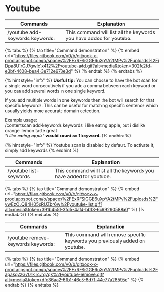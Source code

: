 # Youtube

| Commands                        | Explanation                                                         |
| ------------------------------- | ------------------------------------------------------------------- |
| /youtube add-keywords keywords: | This command will list all the keywords you have added for youtube. |

{% tabs %}
{% tab title="Command demonstration" %}
{% embed url="https://files.gitbook.com/v0/b/gitbook-x-prod.appspot.com/o/spaces%2FExRFSiGGE6uXpYA2tMPv%2Fuploads%2FiDpa8U1rGJ7gwIc1x412%2Fyoutube-add.gif?alt=media&token=302fe2fd-e3bf-4608-bea4-3e712e973e3d" %}
{% endtab %}
{% endtabs %}

{% hint style="info" %}
**Useful tip:** You can choose to have the bot scan for a single word consecutively if you add a comma between each keyword or you can add several words in one single keyword.&#x20;

If you add multiple words in one keywords then the bot will search for that specific keywords. This can be useful for matching specific sentence which usually yields more accurate domain detection.&#x20;

Example usage:\
/contentscan add-keywords keywords: i like eating apple, but i dislike orange, lemon taste great\
_"i like eating apple"_ **would count as 1 keyword.**
{% endhint %}

{% hint style="info" %}
Youtube scan is disabled by default. To activate it, simply add keywords
{% endhint %}

| Commands               | Explanation                                                         |
| ---------------------- | ------------------------------------------------------------------- |
| /youtube list-keywords | This command will list all the keywords you have added for youtube. |

{% tabs %}
{% tab title="Command demonstration" %}
{% embed url="https://files.gitbook.com/v0/b/gitbook-x-prod.appspot.com/o/spaces%2FExRFSiGGE6uXpYA2tMPv%2Fuploads%2FvwEzOLQ84H05qRUZbr6w%2Fyoutube-list.gif?alt=media&token=391b4551-3fd5-4af4-bb13-6c69290588a0" %}
{% endtab %}
{% endtabs %}



| Commands                           | Explanation                                                                 |
| ---------------------------------- | --------------------------------------------------------------------------- |
| /youtube remove-keywords keywords: | This command will remove specific keywords you previously added on youtube. |

{% tabs %}
{% tab title="Command demonstration" %}
{% embed url="https://files.gitbook.com/v0/b/gitbook-x-prod.appspot.com/o/spaces%2FExRFSiGGE6uXpYA2tMPv%2Fuploads%2FapakgZzG701kTc7rq7qk%2Fyoutube-remove.gif?alt=media&token=dfc36aa2-6fb1-46c8-8d7f-44e77a28595c" %}
{% endtab %}
{% endtabs %}
